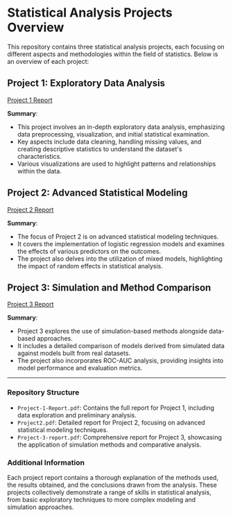 
# Statistical Analysis Projects Overview

This repository contains three statistical analysis projects, each focusing on different aspects and methodologies within the field of statistics. Below is an overview of each project:

## Project 1: Exploratory Data Analysis
[Project 1 Report](./Project-1-Report.pdf)

**Summary**: 
- This project involves an in-depth exploratory data analysis, emphasizing data preprocessing, visualization, and initial statistical examination.
- Key aspects include data cleaning, handling missing values, and creating descriptive statistics to understand the dataset's characteristics.
- Various visualizations are used to highlight patterns and relationships within the data.

## Project 2: Advanced Statistical Modeling
[Project 2 Report](./Project2.pdf)

**Summary**:
- The focus of Project 2 is on advanced statistical modeling techniques.
- It covers the implementation of logistic regression models and examines the effects of various predictors on the outcomes.
- The project also delves into the utilization of mixed models, highlighting the impact of random effects in statistical analysis.

## Project 3: Simulation and Method Comparison
[Project 3 Report](./Project-3-report.pdf)

**Summary**:
- Project 3 explores the use of simulation-based methods alongside data-based approaches.
- It includes a detailed comparison of models derived from simulated data against models built from real datasets.
- The project also incorporates ROC-AUC analysis, providing insights into model performance and evaluation metrics.

---

### Repository Structure
- `Project-1-Report.pdf`: Contains the full report for Project 1, including data exploration and preliminary analysis.
- `Project2.pdf`: Detailed report for Project 2, focusing on advanced statistical modeling techniques.
- `Project-3-report.pdf`: Comprehensive report for Project 3, showcasing the application of simulation methods and comparative analysis.

### Additional Information
Each project report contains a thorough explanation of the methods used, the results obtained, and the conclusions drawn from the analysis. These projects collectively demonstrate a range of skills in statistical analysis, from basic exploratory techniques to more complex modeling and simulation approaches.
